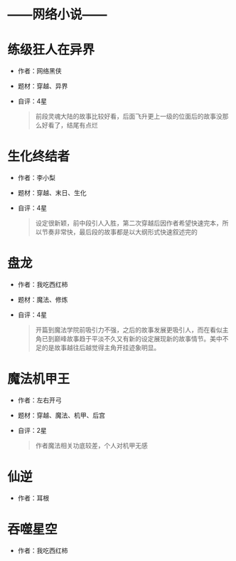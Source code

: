 # ——网络小说——

# 练级狂人在异界

- 作者：网络黑侠

- 题材：穿越、异界

- 自评：4星

  > 前段灵魂大陆的故事比较好看，后面飞升更上一级的位面后的故事没那么好看了，结尾有点烂

# 生化终结者

- 作者：李小梨

- 题材：穿越、末日、生化

- 自评：4星

  > 设定很新颖，前中段引人入胜，第二次穿越后因作者希望快速完本，所以节奏非常快，最后段的故事都是以大纲形式快速叙述完的

# 盘龙

- 作者：我吃西红柿

- 题材：魔法、修炼

- 自评：4星

  > 开篇到魔法学院前吸引力不强，之后的故事发展更吸引人，而在看似主角已到巅峰故事趋于平淡不久又有新的设定展现新的故事情节。美中不足的是故事越往后越觉得主角开挂迹象明显。

# 魔法机甲王

- 作者：左右开弓

- 题材：穿越、魔法、机甲、后宫

- 自评：2星

  > 作者魔法相关功底较差，个人对机甲无感

# 仙逆

- 作者：耳根

# 吞噬星空

- 作者：我吃西红柿

